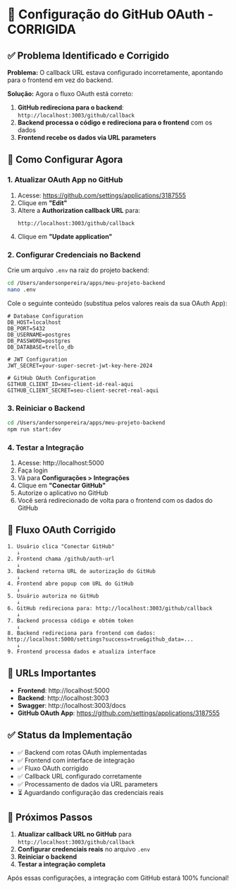 # 🔧 Configuração do GitHub OAuth - CORRIGIDA

## ✅ Problema Identificado e Corrigido

**Problema:** O callback URL estava configurado incorretamente, apontando para o frontend em vez do backend.

**Solução:** Agora o fluxo OAuth está correto:
1. **GitHub redireciona para o backend**: `http://localhost:3003/github/callback`
2. **Backend processa o código e redireciona para o frontend** com os dados
3. **Frontend recebe os dados via URL parameters**

## 🚀 Como Configurar Agora

### 1. Atualizar OAuth App no GitHub

1. Acesse: https://github.com/settings/applications/3187555
2. Clique em **"Edit"**
3. Altere a **Authorization callback URL** para:
   ```
   http://localhost:3003/github/callback
   ```
4. Clique em **"Update application"**

### 2. Configurar Credenciais no Backend

Crie um arquivo `.env` na raiz do projeto backend:

```bash
cd /Users/andersonpereira/apps/meu-projeto-backend
nano .env
```

Cole o seguinte conteúdo (substitua pelos valores reais da sua OAuth App):

```env
# Database Configuration
DB_HOST=localhost
DB_PORT=5432
DB_USERNAME=postgres
DB_PASSWORD=postgres
DB_DATABASE=trello_db

# JWT Configuration
JWT_SECRET=your-super-secret-jwt-key-here-2024

# GitHub OAuth Configuration
GITHUB_CLIENT_ID=seu-client-id-real-aqui
GITHUB_CLIENT_SECRET=seu-client-secret-real-aqui
```

### 3. Reiniciar o Backend

```bash
cd /Users/andersonpereira/apps/meu-projeto-backend
npm run start:dev
```

### 4. Testar a Integração

1. Acesse: http://localhost:5000
2. Faça login
3. Vá para **Configurações > Integrações**
4. Clique em **"Conectar GitHub"**
5. Autorize o aplicativo no GitHub
6. Você será redirecionado de volta para o frontend com os dados do GitHub

## 🔄 Fluxo OAuth Corrigido

```
1. Usuário clica "Conectar GitHub"
   ↓
2. Frontend chama /github/auth-url
   ↓
3. Backend retorna URL de autorização do GitHub
   ↓
4. Frontend abre popup com URL do GitHub
   ↓
5. Usuário autoriza no GitHub
   ↓
6. GitHub redireciona para: http://localhost:3003/github/callback
   ↓
7. Backend processa código e obtém token
   ↓
8. Backend redireciona para frontend com dados: http://localhost:5000/settings?success=true&github_data=...
   ↓
9. Frontend processa dados e atualiza interface
```

## 🎯 URLs Importantes

- **Frontend**: http://localhost:5000
- **Backend**: http://localhost:3003
- **Swagger**: http://localhost:3003/docs
- **GitHub OAuth App**: https://github.com/settings/applications/3187555

## ✅ Status da Implementação

- ✅ Backend com rotas OAuth implementadas
- ✅ Frontend com interface de integração
- ✅ Fluxo OAuth corrigido
- ✅ Callback URL configurado corretamente
- ✅ Processamento de dados via URL parameters
- ⏳ Aguardando configuração das credenciais reais

## 🚨 Próximos Passos

1. **Atualizar callback URL no GitHub** para `http://localhost:3003/github/callback`
2. **Configurar credenciais reais** no arquivo `.env`
3. **Reiniciar o backend**
4. **Testar a integração completa**

Após essas configurações, a integração com GitHub estará 100% funcional!

